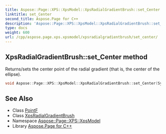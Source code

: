 ```yaml
---
title: Aspose::Page::XPS::XpsModel::XpsRadialGradientBrush::set_Center method
linktitle: set_Center
second_title: Aspose.Page for C++
description: 'Aspose::Page::XPS::XpsModel::XpsRadialGradientBrush::set_Center method. Returns/sets the center point of the radial gradient (that is, the center of the ellipse) in C++.'
type: docs
weight: 600
url: /cpp/aspose.page.xps.xpsmodel/xpsradialgradientbrush/set_center/
---
```

## XpsRadialGradientBrush::set_Center method


Returns/sets the center point of the radial gradient (that is, the center of the ellipse).

```cpp
void Aspose::Page::XPS::XpsModel::XpsRadialGradientBrush::set_Center(System::Drawing::PointF value)
```

## See Also

* Class [PointF](../../../system.drawing/pointf/)
* Class [XpsRadialGradientBrush](../)
* Namespace [Aspose::Page::XPS::XpsModel](../../)
* Library [Aspose.Page for C++](../../../)
